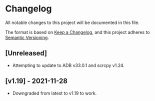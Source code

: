 # Changelog
All notable changes to this project will be documented in this file.

The format is based on [Keep a Changelog](https://keepachangelog.com/en/1.0.0/),
and this project adheres to [Semantic Versioning](https://semver.org/spec/v2.0.0.html).

## [Unreleased]

- Attempting to update to ADB v33.0.1 and scrcpy v1.24.

## [v1.19] - 2021-11-28

- Downgraded from latest to v1.19 to work.
